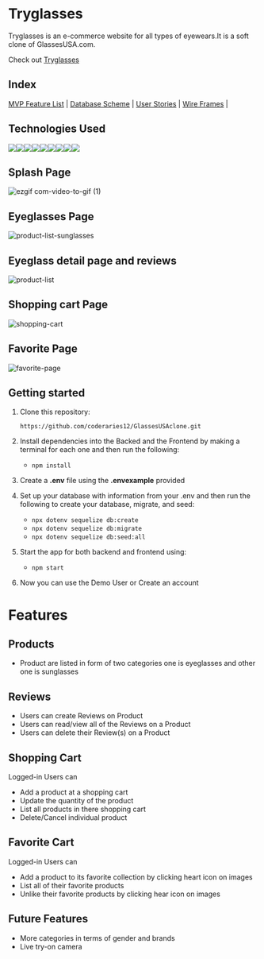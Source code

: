 # Tryglasses
      
Tryglasses is an e-commerce website for all types of eyewears.It is a soft clone of GlassesUSA.com. 

Check out [Tryglasses](https://tryglasses.onrender.com/) 

## Index

[MVP Feature List](https://github.com/coderaries12/GlassesUSAclone/wiki) |
[Database Scheme](https://github.com/coderaries12/GlassesUSAclone/wiki/Database-Schema) |
[User Stories](https://github.com/coderaries12/GlassesUSAclone/wiki/User-Stories) |
[Wire Frames](https://github.com/coderaries12/GlassesUSAclone/wiki/Wire-Frames) |

## Technologies Used

<img src="https://img.shields.io/badge/JavaScript-323330?style=for-the-badge&logo=javascript&logoColor=F7DF1E" /><img src="https://img.shields.io/badge/Node.js-339933?style=for-the-badge&logo=nodedotjs&logoColor=white" /><img src="https://img.shields.io/badge/Express.js-000000?style=for-the-badge&logo=express&logoColor=white" /><img src="https://img.shields.io/badge/PostgreSQL-316192?style=for-the-badge&logo=postgresql&logoColor=white" /><img src="https://img.shields.io/badge/HTML5-E34F26?style=for-the-badge&logo=html5&logoColor=white" /><img src="https://img.shields.io/badge/CSS3-1572B6?style=for-the-badge&logo=css3&logoColor=white" /><img src="https://img.shields.io/badge/React-20232A?style=for-the-badge&logo=react&logoColor=61DAFB" /><img src="https://img.shields.io/badge/Redux-593D88?style=for-the-badge&logo=redux&logoColor=white" /><img src="https://img.shields.io/badge/GitHub-100000?style=for-the-badge&logo=github&logoColor=white" />

## Splash Page
![ezgif com-video-to-gif (1)](https://github.com/coderaries12/GlassesUSAclone/assets/30429957/3fbf154b-9166-45df-8e35-bdb2128baee0)


## Eyeglasses Page
![product-list-sunglasses](https://github.com/coderaries12/GlassesUSAclone/assets/30429957/24df12f5-3d9f-4b3f-93d6-57b1a83f49ec)


## Eyeglass detail page and reviews
![product-list](https://github.com/coderaries12/GlassesUSAclone/assets/30429957/832b3a46-1a41-4251-817e-d4959b34ae87)


## Shopping cart Page
![shopping-cart](https://github.com/coderaries12/GlassesUSAclone/assets/30429957/edfb39a7-d0e5-4268-b4dd-150246692080)


## Favorite Page
![favorite-page](https://github.com/coderaries12/GlassesUSAclone/assets/30429957/f360553e-ba49-4afe-af1a-30ed40dd4277)


## Getting started
1. Clone this repository:

   `
   https://github.com/coderaries12/GlassesUSAclone.git
   `
2. Install dependencies into the Backed and the Frontend by making a terminal for each one and then run the following:

   * `npm install`

3. Create a **.env** file using the **.envexample** provided 

4. Set up your database with information from your .env and then run the following to create your database, migrate, and seed: 
 
   * `npx dotenv sequelize db:create`
   * `npx dotenv sequelize db:migrate` 
   * `npx dotenv sequelize db:seed:all`

5. Start the app for both backend and frontend using:

   * `npm start`

6. Now you can use the Demo User or Create an account

# Features 

## Products
* Product are listed in form of two categories one is eyeglasses and other one is sunglasses

## Reviews
* Users can create Reviews on Product 
* Users can read/view all of the Reviews on a Product
* Users can delete their Review(s) on a Product

## Shopping Cart
Logged-in Users can
* Add a product at a shopping cart
* Update the quantity of the product
* List all products in there shopping cart
* Delete/Cancel individual product
  
## Favorite Cart
Logged-in Users can
* Add a product to its favorite collection by clicking heart icon on images
* List all of their favorite products
* Unlike their favorite products by clicking hear icon on images

## Future Features
* More categories in terms of gender and brands
* Live try-on camera 





   









